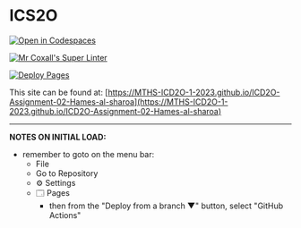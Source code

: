 # ICS2O

[![Open in Codespaces](https://classroom.github.com/assets/launch-codespace-7f7980b617ed060a017424585567c406b6ee15c891e84e1186181d67ecf80aa0.svg)](https://classroom.github.com/open-in-codespaces?assignment_repo_id=14461045)

[![Mr Coxall's Super Linter](https://github.com/MTHS-ICD2O-1-2023/ICD2O-Assignment-02-Hames-al-sharoa/workflows/Mr%20Coxall's%20Super%20Linter/badge.svg)](https://github.com/MTHS-ICD2O-1-2023/ICD2O-Assignment-02-Hames-al-sharoa/actions)

[![Deploy Pages](https://github.com/MTHS-ICD2O-1-2023/ICD2O-Assignment-02-Hames-al-sharoa/workflows/Deploy%20Pages/badge.svg)](https://github.com/MTHS-ICD2O-1-2023/ICD2O-Assignment-02-Hames-al-sharoa/actions)

This site can be found at: [https://MTHS-ICD2O-1-2023.github.io/ICD2O-Assignment-02-Hames-al-sharoa](https://MTHS-ICD2O-1-2023.github.io/ICD2O-Assignment-02-Hames-al-sharoa)

---

**NOTES ON INITIAL LOAD:**
- remember to goto on the menu bar:
  - File
  - Go to Repository
  - ⚙ Settings
  - 🗔 Pages
    - then from the "Deploy from a branch ▼" button, select "GitHub Actions"
